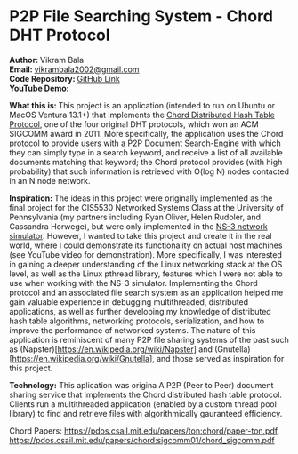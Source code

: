 # P2P File Searching System - Chord DHT Protocol

<b> Author:  </b> Vikram Bala <br>
<b>Email: </b> vikrambala2002@gmail.com <br>
<b>Code Repository: </b> [GitHub Link](https://github.com/vbala29/Chord-P2P-File-Sharing) <br>
<b> YouTube Demo: </b> <br>

<b> What this is: </b> This project is an application (intended to run on Ubuntu or MacOS Ventura 13.1+) that implements the [Chord Distributed Hash Table Protocol](https://pdos.csail.mit.edu/papers/ton:chord/paper-ton.pdf), one of the four original DHT protocols, which won an ACM SIGCOMM award in 2011. More specifically, the application uses the Chord protocol to provide users with a P2P Document Search-Engine with which they can simply type in a search keyword, and receive a list of all available documents matching that keyword; the Chord protocol provides (with high probability) that such information is retrieved with O(log N) nodes contacted in an N node network. 

<b> Inspiration: </b> The ideas in this project were originally implemented as the final project for the CIS5530 Networked Systems Class at the University of Pennsylvania (my partners including Ryan Oliver, Helen Rudoler, and Cassandra Horwege), but were only implemented in the [NS-3 network simulator](https://www.nsnam.org). However, I wanted to take this project and create it in the real world, where I could demonstrate its functionality on actual host machines (see YouTube video for demonstration). More specifically, I was interested in gaining a deeper understanding of the Linux networking stack at the OS level, as well as the Linux pthread library, features which I were not able to use when working with the NS-3 simulator. Implementing the Chord protocol and an associated file search system as an application helped me gain valuable experience in debugging multithreaded, distributed applications, as well as further developing my knowledge of distributed hash table algorithms, networking protocols, serialization, and how to improve the performance of networked systems. The nature of this application is reminiscent of many P2P file sharing systems of the past such as (Napster)[https://en.wikipedia.org/wiki/Napster] and (Gnutella)[https://en.wikipedia.org/wiki/Gnutella], and those served as inspiration for this project. 

<b>Technology:</b> This aplication was origina
A P2P (Peer to Peer) document sharing service that implements the Chord distributed hash table protocol. Clients run a multithreaded application (enabled by a custom thread pool library) to find and retrieve files with algorithmically gauranteed efficiency.

Chord Papers: https://pdos.csail.mit.edu/papers/ton:chord/paper-ton.pdf, https://pdos.csail.mit.edu/papers/chord:sigcomm01/chord_sigcomm.pdf
